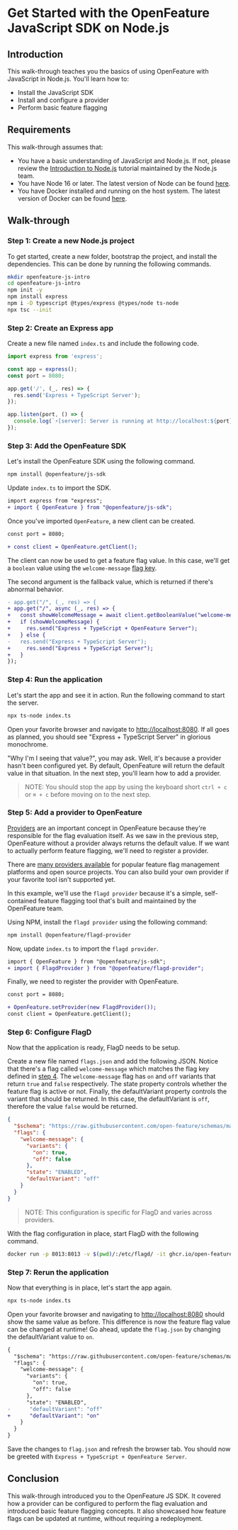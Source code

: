 # Get Started with the OpenFeature JavaScript SDK on Node.js

## Introduction

This walk-through teaches you the basics of using OpenFeature with JavaScript in Node.js. You'll learn how to:

- Install the JavaScript SDK
- Install and configure a provider
- Perform basic feature flagging

## Requirements

This walk-through assumes that:

- You have a basic understanding of JavaScript and Node.js. If not, please review the [Introduction to Node.js][learn-nodejs] tutorial maintained by the Node.js team.
- You have Node 16 or later. The latest version of Node can be found [here][nodejs-download].
- You have Docker installed and running on the host system. The latest version of Docker can be found [here][docker-download].

## Walk-through

### Step 1: Create a new Node.js project

To get started, create a new folder, bootstrap the project, and install the dependencies. This can be done by running the following commands.

```sh
mkdir openfeature-js-intro
cd openfeature-js-intro
npm init -y
npm install express
npm i -D typescript @types/express @types/node ts-node
npx tsc --init
```

### Step 2: Create an Express app

Create a new file named `index.ts` and include the following code.

```ts
import express from 'express';

const app = express();
const port = 8080;

app.get('/', (_, res) => {
  res.send('Express + TypeScript Server');
});

app.listen(port, () => {
  console.log(`⚡️[server]: Server is running at http://localhost:${port}`);
});
```

### Step 3: Add the OpenFeature SDK

Let's install the OpenFeature SDK using the following command.

```sh
npm install @openfeature/js-sdk
```

Update `index.ts` to import the SDK.

```diff
import express from "express";
+ import { OpenFeature } from "@openfeature/js-sdk";
```

Once you've imported `OpenFeature`, a new client can be created.

```diff
const port = 8080;

+ const client = OpenFeature.getClient();
```

The client can now be used to get a feature flag value. In this case, we'll get a `boolean` value using the `welcome-message` [flag key][flag-key].

The second argument is the fallback value, which is returned if there's abnormal behavior.

```diff
- app.get("/", (_, res) => {
+ app.get("/", async (_, res) => {
+   const showWelcomeMessage = await client.getBooleanValue("welcome-message", false);
+   if (showWelcomeMessage) {
+     res.send("Express + TypeScript + OpenFeature Server");
+   } else {
-   res.send("Express + TypeScript Server");
+     res.send("Express + TypeScript Server");
+   }
});

```

### Step 4: Run the application

Let's start the app and see it in action. Run the following command to start the server.

```sh
npx ts-node index.ts
```

Open your favorite browser and navigate to [http://localhost:8080](http://localhost:8080). If all goes as planned, you should see "Express + TypeScript Server" in glorious monochrome.

"Why I'm I seeing that value?", you may ask. Well, it's because a provider hasn't been configured yet. By default, OpenFeature will return the default value in that situation. In the next step, you'll learn how to add a provider.

> NOTE: You should stop the app by using the keyboard short `ctrl + c` or `⌘ + c` before moving on to the next step.

### Step 5: Add a provider to OpenFeature

[Providers][provider-overview] are an important concept in OpenFeature because they're responsible for the flag evaluation itself. As we saw in the previous step, OpenFeature without a provider always returns the default value. If we want to actually perform feature flagging, we'll need to register a provider.

There are [many providers available][js-providers] for popular feature flag management platforms and open source projects. You can also build your own provider if your favorite tool isn't supported yet.

In this example, we'll use the `flagd provider` because it's a simple, self-contained feature flagging tool that's built and maintained by the OpenFeature team.

Using NPM, install the `flagd provider` using the following command:

```sh
npm install @openfeature/flagd-provider
```

Now, update `index.ts` to import the `flagd provider`.

```diff
import { OpenFeature } from "@openfeature/js-sdk";
+ import { FlagdProvider } from "@openfeature/flagd-provider";
```

Finally, we need to register the provider with OpenFeature.

```diff
const port = 8080;

+ OpenFeature.setProvider(new FlagdProvider());
const client = OpenFeature.getClient();
```

### Step 6: Configure FlagD

Now that the application is ready, FlagD needs to be setup.

Create a new file named `flags.json` and add the following JSON. Notice that there's a flag called `welcome-message` which matches the flag key defined in [step 4](#step-4-add-the-openfeature-sdk). The `welcome-message` flag has `on` and `off` variants that return `true` and `false` respectively. The state property controls whether the feature flag is active or not. Finally, the defaultVariant property controls the variant that should be returned. In this case, the defaultVariant is `off`, therefore the value `false` would be returned.

```json
{
  "$schema": "https://raw.githubusercontent.com/open-feature/schemas/main/json/flagd-definitions.json",
  "flags": {
    "welcome-message": {
      "variants": {
        "on": true,
        "off": false
      },
      "state": "ENABLED",
      "defaultVariant": "off"
    }
  }
}
```

> NOTE: This configuration is specific for FlagD and varies across providers.

With the flag configuration in place, start FlagD with the following command.

```sh
docker run -p 8013:8013 -v $(pwd)/:/etc/flagd/ -it ghcr.io/open-feature/flagd:latest start --uri /etc/flagd/flags.json
```

### Step 7: Rerun the application

Now that everything is in place, let's start the app again.

```sh
npx ts-node index.ts
```

Open your favorite browser and navigating to [http://localhost:8080](http://localhost:8080) should show the same value as before. This difference is now the feature flag value can be changed at runtime! Go ahead, update the `flag.json` by changing the defaultVariant value to `on`.

```diff
{
  "$schema": "https://raw.githubusercontent.com/open-feature/schemas/main/json/flagd-definitions.json",
  "flags": {
    "welcome-message": {
      "variants": {
        "on": true,
        "off": false
      },
      "state": "ENABLED",
-      "defaultVariant": "off"
+      "defaultVariant": "on"
    }
  }
}
```

Save the changes to `flag.json` and refresh the browser tab. You should now be greeted with `Express + TypeScript + OpenFeature Server`.

## Conclusion

This walk-through introduced you to the OpenFeature JS SDK. It covered how a provider can be configured to perform the flag evaluation and introduced basic feature flagging concepts. It also showcased how feature flags can be updated at runtime, without requiring a redeployment.

[learn-nodejs]: https://nodejs.dev/en/learn/
[nodejs-download]: https://nodejs.org/en/download/
[docker-download]: https://docs.docker.com/engine/install/
[flag-key]: https://docs.openfeature.dev/docs/specification/glossary#flag-key
[error-code]: https://docs.openfeature.dev/docs/specification/types#error-code
[provider-overview]: https://docs.openfeature.dev/docs/reference/concepts/provider/
[js-providers]: https://docs.openfeature.dev/docs/reference/technologies/server/javascript/
[flagd-config]: https://github.com/open-feature/flagd/wiki/Feature-Flag-Configurations/
